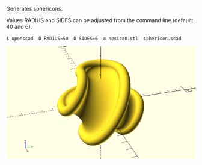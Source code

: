 Generates sphericons.

Values RADIUS and SIDES can be adjusted from the command line (default: 40 and 6).

```shell
$ openscad -D RADIUS=50 -D SIDES=6 -o hexicon.stl  sphericon.scad 
```

![elaborate sphericon](https://github.com/gooch/sphericon/raw/master/img/hexicon-curved.png)
